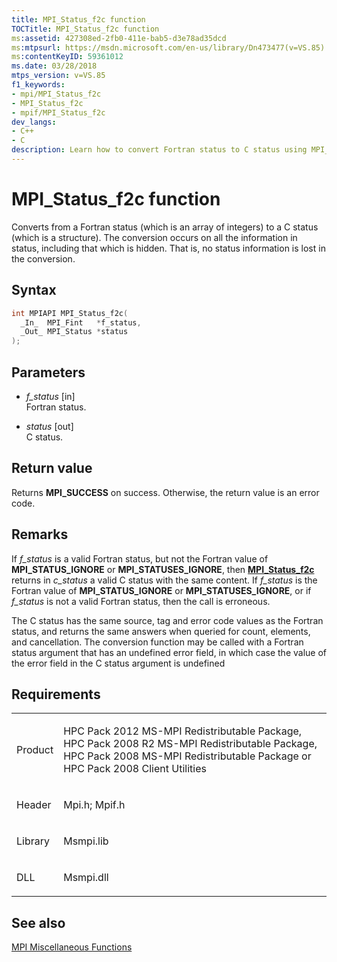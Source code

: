 ```yaml
---
title: MPI_Status_f2c function
TOCTitle: MPI_Status_f2c function
ms:assetid: 427308ed-2fb0-411e-bab5-d3e78ad35dcd
ms:mtpsurl: https://msdn.microsoft.com/en-us/library/Dn473477(v=VS.85)
ms:contentKeyID: 59361012
ms.date: 03/28/2018
mtps_version: v=VS.85
f1_keywords:
- mpi/MPI_Status_f2c
- MPI_Status_f2c
- mpif/MPI_Status_f2c
dev_langs:
- C++
- C
description: Learn how to convert Fortran status to C status using MPI_Status_f2c function. No information is lost in the conversion. Perfect for HPC Pack users.
---
```


# MPI\_Status\_f2c function

Converts from a Fortran status (which is an array of integers) to a C status (which is a structure). The conversion occurs on all the information in status, including that which is hidden. That is, no status information is lost in the conversion.

## Syntax

``` c++
int MPIAPI MPI_Status_f2c(
  _In_  MPI_Fint   *f_status,
  _Out_ MPI_Status *status
);
```

## Parameters

  - *f\_status* \[in\]  
    Fortran status.

  - *status* \[out\]  
    C status.

## Return value

Returns **MPI\_SUCCESS** on success. Otherwise, the return value is an error code.

## Remarks

If *f\_status* is a valid Fortran status, but not the Fortran value of **MPI\_STATUS\_IGNORE** or **MPI\_STATUSES\_IGNORE**, then [**MPI\_Status\_f2c**](mpi-status-f2c-function.md) returns in *c\_status* a valid C status with the same content. If *f\_status* is the Fortran value of **MPI\_STATUS\_IGNORE** or **MPI\_STATUSES\_IGNORE**, or if *f\_status* is not a valid Fortran status, then the call is erroneous.

The C status has the same source, tag and error code values as the Fortran status, and returns the same answers when queried for count, elements, and cancellation. The conversion function may be called with a Fortran status argument that has an undefined error field, in which case the value of the error field in the C status argument is undefined

## Requirements

<table>
<colgroup>
<col/>
<col/>
</colgroup>
<tbody>
<tr class="odd">
<td><p>Product</p></td>
<td><p>HPC Pack 2012 MS-MPI Redistributable Package, HPC Pack 2008 R2 MS-MPI Redistributable Package, HPC Pack 2008 MS-MPI Redistributable Package or HPC Pack 2008 Client Utilities</p></td>
</tr>
<tr class="even">
<td><p>Header</p></td>
<td>Mpi.h;
Mpif.h</td>
</tr>
<tr class="odd">
<td><p>Library</p></td>
<td>Msmpi.lib</td>
</tr>
<tr class="even">
<td><p>DLL</p></td>
<td>Msmpi.dll</td>
</tr>
</tbody>
</table>


## See also

[MPI Miscellaneous Functions](mpi-miscellaneous-functions.md)

